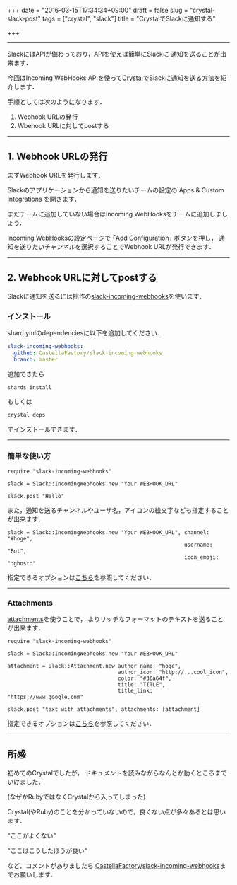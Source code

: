 +++
date = "2016-03-15T17:34:34+09:00"
draft = false
slug = "crystal-slack-post"
tags = ["crystal", "slack"]
title = "CrystalでSlackに通知する"

+++

-----

SlackにはAPIが備わっており，APIを使えば簡単にSlackに
通知を送ることが出来ます．

今回はIncoming WebHooks APIを使って[Crystal](http://crystal-lang.org)でSlackに通知を送る方法を紹介します．

手順としては次のようになります．

1.  Webhook URLの発行
2.  Wbehook URLに対してpostする

-----

## 1. Webhook URLの発行

まずWebhook URLを発行します．

Slackのアプリケーションから通知を送りたいチームの設定の Apps & Custom Integrations を開きます．

まだチームに追加していない場合はIncoming WebHooksをチームに追加しましょう．

Incoming WebHooksの設定ページで ｢Add Configuration｣ ボタンを押し，
通知を送りたいチャンネルを選択することでWebhook URLが発行できます．

-----

## 2. Webhook URLに対してpostする

Slackに通知を送るには拙作の[slack-incoming-webhooks](https://github.com/CastellaFactory/slack-incoming-webhooks)を使います．

### インストール

shard.ymlのdependenciesに以下を追加してください．

``` yaml
slack-incoming-webhooks:
  github: CastellaFactory/slack-incoming-webhooks
  branch: master
```

追加できたら

``` sh
shards install
```

もしくは

``` sh
crystal deps
```

でインストールできます．

-----

### 簡単な使い方

``` crystal
require "slack-incoming-webhooks"

slack = Slack::IncomingWebhooks.new "Your WEBHOOK_URL"

slack.post "Hello"
```

また，通知を送るチャンネルやユーザ名，アイコンの絵文字なども指定することが出来ます．

``` crystal
slack = Slack::IncomingWebhooks.new "Your WEBHOOK_URL", channel: "#hoge",
                                                        username: "Bot",
                                                        icon_emoji: ":ghost:"
```

指定できるオプションは[こちら](https://api.slack.com/methods/chat.postMessage)を参照してください．

-----

### Attachments

[attachments](https://api.slack.com/docs/attachments)を使うことで，
よりリッチなフォーマットのテキストを送ることが出来ます．

``` crystal
require "slack-incoming-webhooks"

slack = Slack::IncomingWebhooks.new "Your WEBHOOK_URL"

attachment = Slack::Attachment.new author_name: "hoge",
                                   author_icon: "http://...cool_icon",
                                   color: "#36a64f",
                                   title: "TITLE",
                                   title_link: "https://www.google.com"

slack.post "text with attachments", attachments: [attachment]
```

指定できるオプションは[こちら](https://api.slack.com/docs/attachments)を参照してください．

-----

## 所感

初めてのCrystalでしたが，
ドキュメントを読みながらなんとか動くところまでいけました．

(なぜかRubyではなくCrystalから入ってしまった)

Crystal(やRuby)のことを分かっていないので，良くない点が多々あるとは思います．

"ここがよくない"

"ここはこうしたほうが良い"

など，コメントがありましたら
[CastellaFactory/slack-incoming-webhooks](https://github.com/CastellaFactory/slack-incoming-webhooks)までお願いします．



